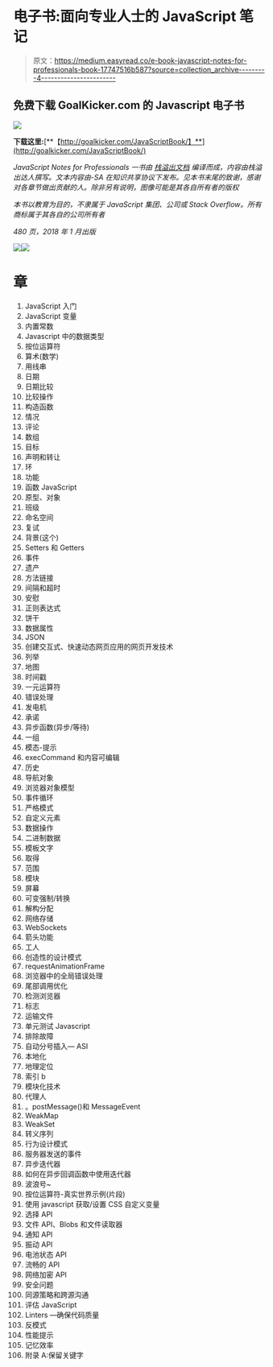 # 电子书:面向专业人士的 JavaScript 笔记

> 原文：<https://medium.easyread.co/e-book-javascript-notes-for-professionals-book-17747516b587?source=collection_archive---------4----------------------->

## 免费下载 GoalKicker.com 的 Javascript 电子书

![](img/e05bcbb0ff3bcf9d1663f07eb024b1a2.png)

**下载这里:**[**【http://goalkicker.com/JavaScriptBook/】**](http://goalkicker.com/JavaScriptBook/)

*JavaScript Notes for Professionals 一书由* [*栈溢出文档*](https://archive.org/details/documentation-dump.7z) *编译而成，内容由栈溢出达人撰写。文本内容由-SA 在知识共享协议下发布。见本书末尾的致谢，感谢对各章节做出贡献的人。除非另有说明，图像可能是其各自所有者的版权*

*本书以教育为目的，不隶属于 JavaScript 集团、公司或 Stack Overflow。所有商标属于其各自的公司所有者*

*480 页，2018 年 1 月出版*

![](img/5b4e300567874d8d4182466ccb4f3ad1.png)![](img/ca8013e3cc63f30a34c4cd30a142983a.png)

# 章

1.  JavaScript 入门
2.  JavaScript 变量
3.  内置常数
4.  Javascript 中的数据类型
5.  按位运算符
6.  算术(数学)
7.  用线串
8.  日期
9.  日期比较
10.  比较操作
11.  构造函数
12.  情况
13.  评论
14.  数组
15.  目标
16.  声明和转让
17.  环
18.  功能
19.  函数 JavaScript
20.  原型、对象
21.  班级
22.  命名空间
23.  复试
24.  背景(这个)
25.  Setters 和 Getters
26.  事件
27.  遗产
28.  方法链接
29.  间隔和超时
30.  安慰
31.  正则表达式
32.  饼干
33.  数据属性
34.  JSON
35.  创建交互式、快速动态网页应用的网页开发技术
36.  列举
37.  地图
38.  时间戳
39.  一元运算符
40.  错误处理
41.  发电机
42.  承诺
43.  异步函数(异步/等待)
44.  一组
45.  模态-提示
46.  execCommand 和内容可编辑
47.  历史
48.  导航对象
49.  浏览器对象模型
50.  事件循环
51.  严格模式
52.  自定义元素
53.  数据操作
54.  二进制数据
55.  模板文字
56.  取得
57.  范围
58.  模块
59.  屏幕
60.  可变强制/转换
61.  解构分配
62.  网络存储
63.  WebSockets
64.  箭头功能
65.  工人
66.  创造性的设计模式
67.  requestAnimationFrame
68.  浏览器中的全局错误处理
69.  尾部调用优化
70.  检测浏览器
71.  标志
72.  运输文件
73.  单元测试 Javascript
74.  排除故障
75.  自动分号插入— ASI
76.  本地化
77.  地理定位
78.  索引 b
79.  模块化技术
80.  代理人
81.  。postMessage()和 MessageEvent
82.  WeakMap
83.  WeakSet
84.  转义序列
85.  行为设计模式
86.  服务器发送的事件
87.  异步迭代器
88.  如何在异步回调函数中使用迭代器
89.  波浪号~
90.  按位运算符-真实世界示例(片段)
91.  使用 javascript 获取/设置 CSS 自定义变量
92.  选择 API
93.  文件 API、Blobs 和文件读取器
94.  通知 API
95.  振动 API
96.  电池状态 API
97.  流畅的 API
98.  网络加密 API
99.  安全问题
100.  同源策略和跨源沟通
101.  评估 JavaScript
102.  Linters —确保代码质量
103.  反模式
104.  性能提示
105.  记忆效率
106.  附录 A:保留关键字
